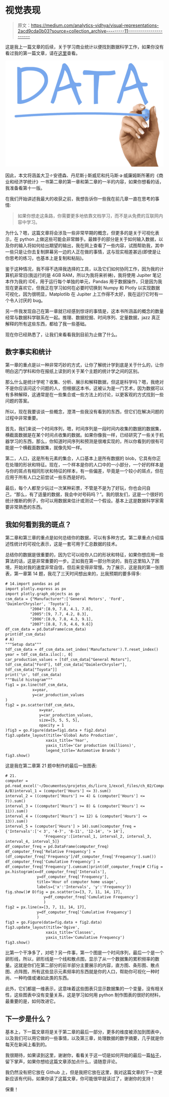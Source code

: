 # 视觉表现

> 原文：<https://medium.com/analytics-vidhya/visual-representations-2acd9cda0b03?source=collection_archive---------11----------------------->

这是我上一篇文章的后续，关于学习商业统计以便找到数据科学工作，如果你没有看过我的第一篇文章，请在[这里](https://rcrp.medium.com/starting-with-statistics-first-5f3d531338a2)查看。

![](img/e9055bd2cf888a3dbffaf386c232cf97.png)

因此，本文将涵盖大卫·r·安德森、丹尼斯·j·斯威尼和托马斯·a·威廉姆斯所著的《商业和经济学统计》一书第二章的第一章和第二章的一半的内容，如果你想看的话，我准备看第十一版。

在我们开始讲述我最大的收获之前，我想告诉你一些我在前几章一直在思考的事情:

> 如果你想走这条路，你需要更多地依靠文档学习，而不是从免费的互联网内容中学习。

为什么？嗯，这篇文章将会涉及一些非常早期的概念，但更多的是关于可视化表示，在 python 上做这些可能会非常棘手。最棘手的部分是关于如何输入数据，以及你的输入将如何给出期望的输出，我在网上查看了一些内容，试图帮助我，其中一些只是让你去复制屏幕另一边的人正在做的事情，这与现实相差甚远(即使是让你思考的练习，也基本上是复制和粘贴)。

鉴于这种情况，我不得不选择我选择的工具，以及它们如何协同工作，因为我的计算机非常旧(我运行的是 4GB RAM，所以为我将来祈祷)，我将使用 Jupiter 笔记本作为我的 IDE，用于运行每个单独的单元，Pandas 用于数据操作，只是因为我现在更喜欢它，但我正在学习如何在必要时切换到 Numpy 和 Plotly 以实现数据可视化，因为很明显，Matplotlib 在 Jupiter 上工作得不太好，我在运行它时有一个令人讨厌的 bug。

另一件我发现自己在第一章就已经感到惊讶的事情是，这本书所涵盖的概念的数量经常与数据科学联系在一起。推理、数据挖掘、时间序列、定量数据，jazz 真正解释的所有这些东西，都给了我一些基础。

现在你已经熟悉了，让我们来看看我到目前为止做了什么。

## 数字事实和统计

第一章的重点是以一种非常巧妙的方式，让你了解统计学到底是关于什么的，让你明白这门学科和你在报纸上读到的关于某个主题的统计学之间的区别。

那么什么是统计学呢？收集、分析、展示和解释数据，但这是科学吗？嗯，我绝对不是你应该问这个问题的人，但根据这本书，这被认为是一门艺术，因为数据可以有多种解释，这通常是在一些集合或一些方法上的讨论，以更客观的方式找到一些问题的答案。

所以，现在我要谈谈一些概念，澄清一些我没有看到的东西，但它们在解决问题的过程中非常重要。

首先，我们来说一个时间序列，嗯，时间序列是一段时间内收集的数据的数据集，横截面数据是在某个时间点收集的数据。如果你像我一样，已经研究了一些关于机器学习的东西，那么，你知道时间序列和预测是很难实现的，所以你看到的很有可能是一个横截面数据集，就像先知一样。

第二，人口，这是所有元素的集合，人口基本上是所有数据的 blob，它具有你正在处理的形状和特征。现在，一个样本是你的人口中的一小部分，一个好的样本是与你的斑点有相同形状和特征的样本，有一些偏差，毕竟是一个较小的斑点，但在应用于所有人口之前尝试一些东西是好的。

最后，每个人都至少玩过一次某种彩票，不管是不是为了好玩，你也会问自己，“那么，有了适量的数据，我会中对号码吗？”。我的朋友们，这是一个很好的统计推断的例子，你可以用数据来估计或测试一个假设。基本上这是数据科学家需要非常熟悉的东西。

## 我如何看到我的斑点？

第二章和第三章的重点是如何总结你的数据，可以有多种方式。第二章重点介绍描述性统计的可视化表示，这是一套可用于汇总数据的技术。

总结你的数据是很重要的，因为它可以给你人口的形状和特征，如果你想应用一些算法的话，这是非常重要的一步。正如我在第一部分所说的，我在这里陷入了困境，开始对我的速度非常自信，但后来变得非常慢。为了展示，这是我的第一张图表，第一章第 14 题，我花了三天时间想出来的，比我预期的要多得多:

```
# 14.import pandas as pd
import plotly.express as px
import plotly.graph_objects as go
csm_data = {"Manufacturer":['General Motors', 'Ford', 'DaimlerChrysler', 'Toyota'], 
           "2004":[8.9, 7.8, 4.1, 7.8], 
           "2005":[9, 7.7, 4.2, 8.3], 
           "2006":[8.9, 7.8, 4.3, 9.1], 
           "2007":[8.8, 7.9, 4.6, 9.6]}
df_csm_data = pd.DataFrame(csm_data)
print(df_csm_data)
# A)
"""Setup data"""
tdf_csm_data = df_csm_data.set_index('Manufacturer').T.reset_index()
year = tdf_csm_data.iloc[:, 0]
car_production_values = [tdf_csm_data["General Motors"], tdf_csm_data["Ford"], tdf_csm_data["DaimlerChrysler"], tdf_csm_data["Toyota"]]
print('\n', tdf_csm_data)
"""Build histogram"""
fig1 = px.line(tdf_csm_data, 
            x=year, 
            y=car_production_values
)
fig2 = px.scatter(tdf_csm_data, 
               x=year, 
               y=car_production_values, 
               size=[5, 5, 5, 5], 
               opacity = 1
)fig3 = go.Figure(data=fig1.data + fig2.data)
fig3.update_layout(title='Global Auto Production', 
                  xaxis_title='Year', 
                  yaxis_title='Car production (millions)', 
                  legend_title='Automotive Brands')
fig3.show()
```

这是我在第二章第 21 题中制作的最后一张图表:

```
# 21.
computer = pd.read_excel('~/Documentos/projetos_ds/livro_1/excel_files/ch_02/Computer.xlsx')# A/B)interval_1 = (computer['Hours'] <= 3).sum()
interval_2 = ((computer['Hours'] >= 4) & (computer['Hours'] <= 7)).sum()
interval_3 = ((computer['Hours'] >= 8) & (computer['Hours'] <= 11)).sum()
interval_4 = ((computer['Hours'] >= 12) & (computer['Hours'] <= 13)).sum()
interval_5 = (computer['Hours'] > 14).sum()computer_freq = {'Intervals':['< 3', '4-7', '8-11', '12-14', '> 14'], 
                 'Frequency':[interval_1, interval_2, interval_3, interval_4, interval_5]}
df_computer_freq = pd.DataFrame(computer_freq)
df_computer_freq['Relative Frequency'] = (df_computer_freq['Frequency']/df_computer_freq['Frequency'].sum())
df_computer_freq['Cumulative Frequency'] = df_computer_freq['Frequency'].cumsum()print(df_computer_freq)# C)fig = px.histogram(x=df_computer_freq['Intervals'], 
              y=df_computer_freq['Frequency'], 
              title='Hour of computer home usage', 
              labels={'x':'Intervals', 'y':'Frequency'})
fig.show()# D)fig = px.scatter(x=[3, 7, 11, 14, 17], 
                 y=df_computer_freq['Cumulative Frequency']
                 )
fig2 = px.line(x=[3, 7, 11, 14, 17], 
              y=df_computer_freq['Cumulative Frequency']
              )
fig3 = go.Figure(data=fig.data + fig2.data)
fig3.update_layout(title='Ogive', 
                  xaxis_title='Classes', 
                  yaxis_title='Cumulative Frequency')
fig3.show()
```

比第一个干净多了，对吧？另一件事，第一个图是一个时间序列，最后一个是一个卵形线，所以，卵形线是一个线和散点图，显示了从一个数据集的累积频率的数量。这就是你们在第二部分的前半部分主要展示的内容，直方图、条形图、散点图、点阵图，所有这些显示元素频率的东西就是你的人口，帮助你可视化一种时尚、一种均值或诸如此类的东西。

此外，它们都是一维表示，这意味着这些图表只显示数据集的一个变量，没有相关性，这些图表中没有变量关系，这是学习如何用 python 制作图表的很好的材料，最重要的是，如何改进它。

## 下一步是什么？

基本上，下一篇文章将是关于第二章的最后一部分，更多的维度被添加到图表中，以及我们可以用它做的一些事情，以及第三章，处理数据的数字摘要，几乎就是你每天在新闻上看到的。

我很期待，如果读到这里，谢谢你，看看关于这一切是如何开始的最后一篇[帖子](https://rcrp.medium.com/starting-with-statistics-first-5f3d531338a2)，留下掌声，如果你想给这篇文章添加点什么，请随意评论。

我仍然没有把它放在 Github 上，但是我把它放在这里，我对这篇文章的下一次更新应该有代码，如果你读了这篇文章，你可能很早就读过了，谢谢你的支持！

保重！
